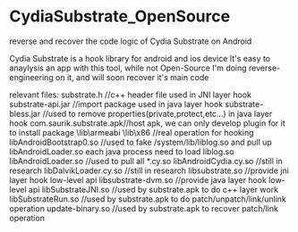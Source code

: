 # CydiaSubstrate_OpenSource
reverse and recover the code logic of Cydia Substrate on Android

Cydia Substrate is a hook library for android and ios device
It's easy to anaylysis an app with this tool, while not Open-Source
I'm doing reverse-engineering on it, and will soon recover it's main code

relevant files:
substrate.h             //c++ header file used in JNI layer hook 
substrate-api.jar       //import package used in java layer hook
substrate-bless.jar     //used to remove properties(private,protect,etc...) in java layer hook
com.saurik.substrate.apk//host apk, we can only develop plugin for it to install package
\lib\armeabi  \lib\x86  //real operation for hooking
libAndroidBootstrap0.so //used to fake /system/lib/liblog.so and pull up libAndroidLoader.so    each java process need to load liblog.so
libAndroidLoader.so     //used to pull all *.cy.so
libAndroidCydia.cy.so   //still in research
libDalvikLoader.cy.so   //still in research
libsubstrate.so         //provide jni layer hook low-level api
libsubstrate-dvm.so     //provide java layer hook low-level api
libSubstrateJNI.so      //used by substrate.apk to do c++ layer work
libSubstrateRun.so      //used by substrate.apk to do patch/unpatch/link/unlink operation
update-binary.so        //used by substrate.apk to recover patch/link operation

